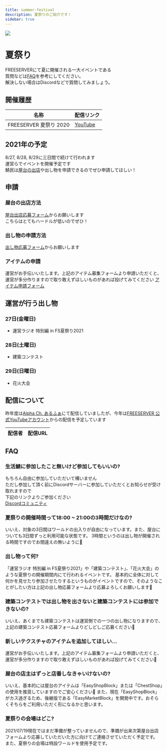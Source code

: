 ```yaml
---
title: summer-festival
description: 夏祭りのご紹介です！
sidebar: true
---
```

![](https://i.imgur.com/hGFjRwQ.png)
# 夏祭り
FREESERVERにて夏に開催される一大イベントである  
質問などは[FAQ](#faq)を参考にしてください。  
解決しない場合はDiscordなどで質問してみましょう。  

## 開催履歴
| 名称 | 配信リンク |
| ---- | ------- |
| FREESERVER 夏祭り 2020 | [YouTube](https://www.youtube.com/watch?v=zOEyRyvzR2A) |

## 2021年の予定
8/27, 8/28, 8/29に三日間で続けて行われます  
運営らでイベントを開催予定です  
鯖民は[屋台の出店](#屋台の出店方法)や出し物を申請できるのでぜひ申請してほしい！

## 申請

### 屋台の出店方法
[屋台出店応募フォーム](https://forms.gle/3yTJuNPVoybLMf4a7)からお願いします  
こちらはとてもハードルが低いのでぜひ！

### 出し物の申請方法
[出し物応募フォーム](https://forms.gle/GeXBwwY3PghWfsGD9)からお願いします

### アイテムの申請
運営がお手伝いいたします。上記のアイテム募集フォームより申請いただくと、運営が多分作りますので取り敢えずほしいものがあれば投げてみてください
[アイテム申請フォーム](https://forms.gle/VSXVNEc4p4XXrZ3A7)


## 運営が行う出し物
### 27日(金曜日)
- 運営ラジオ 特別編 in FS夏祭り2021

### 28日(土曜日)
- 建築コンテスト

### 29日(日曜日)
- 花火大会

## 配信について
昨年度は[Alpha Ch. あるふぁ](https://youtu.be/zOEyRyvzR2A)にて配信していましたが、今年は[FREESERVER 公式YouTubeアカウント](https://www.youtube.com/channel/UCU5FYJvOVdndHU_CQFXkZ9g)からの配信を予定しています  

| 配信者 | 配信URL |
| ----- | ------ |

## FAQ

### 生活鯖に参加したこと無いけど参加してもいいの?
もちろん自由に参加していただいて構いません  
ただし参加して頂く前にDiscordサーバーに参加していただくとお知らせが受け取れますので  
下記のリンクよりご参加ください  
[Discordコミュニティ](https://discord.gg/dSZkk4D)

### 夏祭りの開催時間って18:00 ~ 21:00の3時間だけなの?
いいえ、対象の3日間はワールドの出入りが自由になっています。また、屋台についても3日間ずっと利用可能な状態です。
3時間というのは出し物が開催される時間ですのでお間違えの無いように:loudspeaker: 

### 出し物って何?
「運営ラジオ 特別編 in FS夏祭り2021」や「建築コンテスト」、「花火大会」のような夏祭りの開催期間内にて行われるイベントです。
基本的に全体に対して何かを見せたり参加させたりするというものがイベントですので、そのようなことがしたい方は上記の出し物応募フォームより応募よろしくお願いします:pray: 

### 建築コンテストでは出し物を出さないと建築コンテストには参加できないの?
いいえ、あくまでも建築コンテストは運営側での一つの出し物になりますので、上記の建築コンテスト応募フォームよりどしどしご応募ください:muscle: 

### 新しいテクスチャのアイテムを追加してほしい...
運営がお手伝いいたします。上記のアイテム募集フォームより申請いただくと、運営が多分作りますので取り敢えずほしいものがあれば投げてみてください:dash: 

### 屋台の店主はずっと店番しなきゃいけないの?
いいえ、基本的には屋台のアイテムは「EasyShopBlock」または「ChestShop」の使用を推奨していますのでご安心ください:raised_hands: 
また、現在「EasyShopBlock」がカス過ぎるため、後継版である「EasyMarketBlock」を開発中です。おそらくそちらをご利用いただく形になるかと思います。

### 夏祭りの会場はどこ?
2021/07/19現在ではまだ準備が整っていませんので、準備が出来次第屋台出店フォームより応募していただいた方に向けてご連絡させていただく予定です。
また、夏祭りの会場は特設ワールドを使用予定です。
